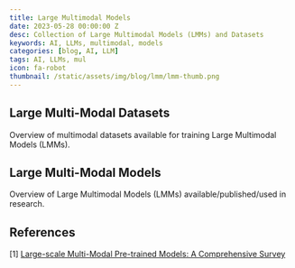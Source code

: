 ```yaml
---
title: Large Multimodal Models
date: 2023-05-28 00:00:00 Z
desc: Collection of Large Multimodal Models (LMMs) and Datasets
keywords: AI, LLMs, multimodal, models
categories: [blog, AI, LLM]
tags: AI, LLMs, mul
icon: fa-robot
thumbnail: /static/assets/img/blog/lmm/lmm-thumb.png
---
```


## Large Multi-Modal Datasets

Overview of multimodal datasets available for training Large Multimodal Models (LMMs).

<div id="datasets"></div>

<!-- import and parse CSV file data supplied via include parameter csvDataFile, display in a XL like DataGrid -->
<style>
    #grid {
      height: 85%;
    }
</style>

<!-- Papa Parse (to import and parse CSV files) -->
<script src="https://cdnjs.cloudflare.com/ajax/libs/PapaParse/5.3.1/papaparse.min.js"></script>

<script src="https://cdn.jsdelivr.net/npm/gridjs/dist/gridjs.umd.js"></script>
<link href="https://cdn.jsdelivr.net/npm/gridjs/dist/theme/mermaid.min.css" rel="stylesheet" />

<script>
    Papa.parse("/static/assets/data/multimodal-models_datasets.csv", {
        download: true,
        header: true,
        dynamicTyping: true,
        complete: function(results) {
            console.log("results:", results);
            console.log("results.data:", results.data);
            console.log(document.getElementById("datasets"));
            grid = new gridjs.Grid({
                data: results.data,
                pagination: {
                    limit: 10
                },
                search: true,
                sort: true,
            }).render(document.getElementById("datasets"));
        }
    });
</script>

## Large Multi-Modal Models

Overview of Large Multimodal Models (LMMs) available/published/used in research.

<div id="models"></div>

<!-- import and parse CSV file data supplied via include parameter csvDataFile, display in a XL like DataGrid -->
<style>
    #grid {
      height: 85%;
    }
</style>

<!-- Papa Parse (to import and parse CSV files) -->
<script src="https://cdnjs.cloudflare.com/ajax/libs/PapaParse/5.3.1/papaparse.min.js"></script>

<script src="https://cdn.jsdelivr.net/npm/gridjs/dist/gridjs.umd.js"></script>
<link href="https://cdn.jsdelivr.net/npm/gridjs/dist/theme/mermaid.min.css" rel="stylesheet" />

<script>
    Papa.parse("/static/assets/data/multimodal-models.csv", {
        download: true,
        header: true,
        dynamicTyping: true,
        complete: function(results) {
            console.log("results:", results);
            console.log("results.data:", results.data);
            console.log(document.getElementById("datasets"));
            grid = new gridjs.Grid({
                data: results.data,
                pagination: {
                    limit: 10
                },
                search: true,
                sort: true,
            }).render(document.getElementById("models"));
        }
    });
</script>

## References

[1] [Large-scale Multi-Modal Pre-trained Models: A
Comprehensive Survey](https://arxiv.org/abs/2302.10035)
